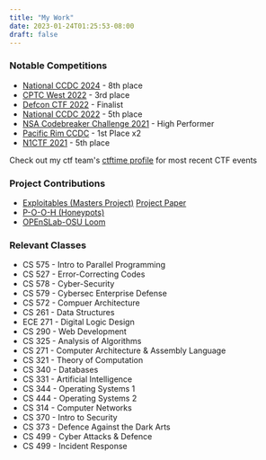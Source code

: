 ```yaml
---
title: "My Work"
date: 2023-01-24T01:25:53-08:00
draft: false
---
```


### Notable Competitions

- [National CCDC 2024](https://www.nationalccdc.org/) - 8th place
- [CPTC West 2022](https://cp.tc/) - 3rd place
- [Defcon CTF 2022](https://defcon.org/html/links/dc-ctf.html) - Finalist
- [National CCDC 2022](https://www.nationalccdc.org/) - 5th place
- [NSA Codebreaker Challenge 2021](https://nsa-codebreaker.org/home) - High Performer
- [Pacific Rim CCDC](https://www.nationalccdc.org/index.php/competition/competitors/ccdc-regionals) - 1st Place x2
- [N1CTF 2021](https://ctftime.org/event/1367) - 5th place

Check out my ctf team's [ctftime profile](https://ctftime.org/team/12858) for most recent CTF events

### Project Contributions

- [Exploitables (Masters Project)](https://github.com/lucasballr/exploitables) [Project Paper](/images/masters_project_paper.pdf)
- [P-O-O-H (Honeypots)](https://github.com/P-O-O-H)
- [OPEnSLab-OSU Loom](https://github.com/OPEnSLab-OSU/Loom)

### Relevant Classes

- CS 575 - Intro to Parallel Programming
- CS 527 - Error-Correcting Codes
- CS 578 - Cyber-Security
- CS 579 - Cybersec Enterprise Defense
- CS 572 - Compuer Architecture
- CS 261 - Data Structures
- ECE 271 - Digital Logic Design
- CS 290 - Web Development
- CS 325 - Analysis of Algorithms
- CS 271 - Computer Architecture & Assembly Language
- CS 321 - Theory of Computation
- CS 340 - Databases
- CS 331 - Artificial Intelligence
- CS 344 - Operating Systems 1
- CS 444 - Operating Systems 2
- CS 314 - Computer Networks
- CS 370 - Intro to Security
- CS 373 - Defence Against the Dark Arts
- CS 499 - Cyber Attacks & Defence
- CS 499 - Incident Response
